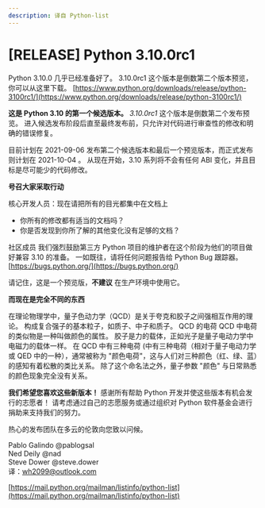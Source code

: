 ```yaml
---
description: 译自 Python-list
---
```


# \[RELEASE\] Python 3.10.0rc1

Python 3.10.0 几乎已经准备好了。 3.10.0rc1 这个版本是倒数第二个版本预览，你可以从这里下载。 [https://www.python.org/downloads/release/python-3100rc1/](https://www.python.org/downloads/release/python-3100rc1/)

**这是 Python 3.10 的第一个候选版本。** _3.10.0rc1_ 这个版本是倒数第二个发布预览。 进入候选发布阶段后直至最终发布前，只允许对代码进行审查性的修改和明确的错误修复。

目前计划在 2021-09-06 发布第二个候选版本和最后一个预览版本，而正式发布则计划在 2021-10-04 。 从现在开始，3.10 系列将不会有任何 ABI 变化，并且目标是尽可能少的代码修改。

**号召大家采取行动**

核心开发人员：现在请把所有的目光都集中在文档上

* 你所有的修改都有适当的文档吗？
* 你是否发现到你所了解的其他变化没有足够的文档？

社区成员 我们强烈鼓励第三方 Python 项目的维护者在这个阶段为他们的项目做好兼容 3.10 的准备。 一如既往，请将任何问题报告给 Python Bug 跟踪器。 [https://bugs.python.org/](https://bugs.python.org/)

请记住，这是一个预览版，**不建议** 在生产环境中使用它。

**而现在是完全不同的东西**

在理论物理学中，量子色动力学（QCD）是关于夸克和胶子之间强相互作用的理论。 构成复合强子的基本粒子，如质子、中子和质子。 QCD 的电荷 QCD 中电荷的类似物是一种叫做颜色的属性。 胶子是力的载体，正如光子是量子电动力学中电磁力的载体一样。 在 QCD 中有三种电荷 \(中有三种电荷（相对于量子电动力学或 QED 中的一种），通常被称为 "颜色电荷"，这与人们对三种颜色（红、绿、蓝）的感知有着松散的类比关系。 除了这个命名法之外，量子参数 "颜色" 与日常熟悉的颜色现象完全没有关系。

**我们希望您喜欢这些新版本！** 感谢所有帮助 Python 开发并使这些版本有机会发行的志愿者！ 请考虑通过自己的志愿服务或通过组织对 Python 软件基金会进行捐助来支持我们的努力。

热心的发布团队在多云的伦敦向您致以问候。

Pablo Galindo @pablogsal  
Ned Deily @nad  
Steve Dower @steve.dower  
译：wh2099@outlook.com

[https://mail.python.org/mailman/listinfo/python-list](https://mail.python.org/mailman/listinfo/python-list)


